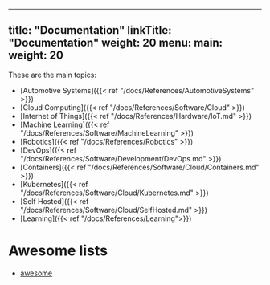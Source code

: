 
---
title: "Documentation"
linkTitle: "Documentation"
weight: 20
menu:
  main:
    weight: 20
---

These are the main topics:

* [Automotive Systems]({{< ref "/docs/References/AutomotiveSystems" >}})
* [Cloud Computing]({{< ref "/docs/References/Software/Cloud" >}})
* [Internet of Things]({{< ref "/docs/References/Hardware/IoT.md" >}})
* [Machine Learning]({{< ref "/docs/References/Software/MachineLearning" >}})
* [Robotics]({{< ref "/docs/References/Robotics" >}})
* [DevOps]({{< ref "/docs/References/Software/Development/DevOps.md" >}})
* [Containers]({{< ref "/docs/References/Software/Cloud/Containers.md" >}})
* [Kubernetes]({{< ref "/docs/References/Software/Cloud/Kubernetes.md" >}})
* [Self Hosted]({{< ref "/docs/References/Software/Cloud/SelfHosted.md" >}})
* [Learning]({{< ref "/docs/References/Learning">}})

# Awesome lists

* [awesome](https://github.com/sindresorhus/awesome)
